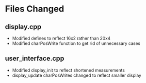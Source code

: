 # Files Changed

## display.cpp
- Modified defines to reflect 16x2 rather than 20x4
- Modified charPosWrite function to get rid of unnecessary cases

## user_interface.cpp
- Modified display_init to reflect shortened measurements
- display_update charPosWrites changed to reflect smaller display